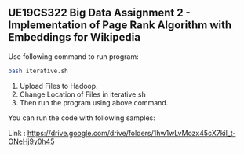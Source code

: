 <h2>UE19CS322 Big Data Assignment 2 - Implementation of Page Rank Algorithm with Embeddings for Wikipedia</h2>


Use following command to run program:

````Bash
bash iterative.sh
````

1. Upload Files to Hadoop. 
2. Change Location of Files in iterative.sh
3. Then run the program using above command.

You can run the code with following samples:

Link : https://drive.google.com/drive/folders/1hw1wLvMozx45cX7kil_t-ONeHj9y0h45

